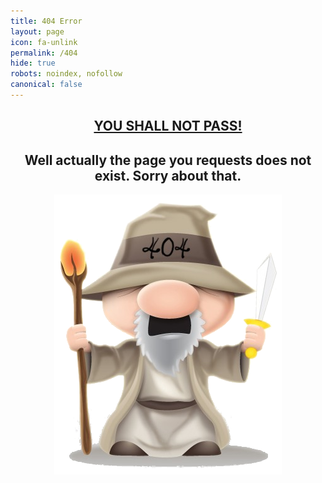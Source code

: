 ```yaml
---
title: 404 Error
layout: page
icon: fa-unlink
permalink: /404
hide: true
robots: noindex, nofollow
canonical: false
---
```

<div align="center">
<H2><B><U>YOU SHALL NOT PASS!</U></B></H2>

<H2>Well actually the page you requests does not exist. Sorry about that.</H2>

<img src="/404.png" /></div>